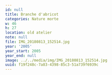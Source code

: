 ```yaml
---
id: null
title: Branche d'abricot
categories: Nature morte
w: 46
h: 27
location: old atelier
note: null
file: IMG_20180813_152514.jpg
year: '2005'
year_start: 2005
year_end: null
image: ../../media/img/IMG_20180813_152514.jpg
uuid: f19f248c-7a83-4398-85c3-51a739f6939c
---
```


